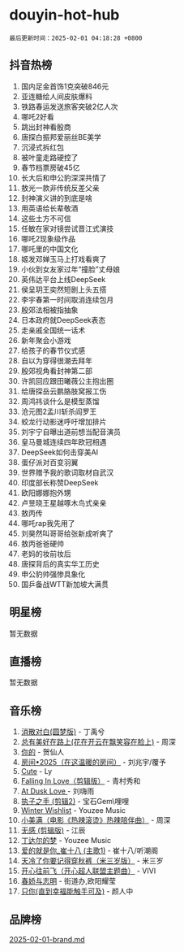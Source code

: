 # douyin-hot-hub

`最后更新时间：2025-02-01 04:18:28 +0800`

## 抖音热榜

1. 国内足金首饰1克突破846元
1. 亚连糖绘人间皮肤爆料
1. 铁路春运发送旅客突破2亿人次
1. 哪吒2好看
1. 跳出封神看殷商
1. 唐探白振邦爱丽丝BE美学
1. 沉浸式拆红包
1. 被叶童走路硬控了
1. 春节档票房破45亿
1. 长大后和申公豹深深共情了
1. 敖光一款非传统反差父亲
1. 封神演义讲的到底是啥
1. 用英语给长辈敬酒
1. 这些土方不可信
1. 任敏在家对镜尝试晋江式演技
1. 哪吒2现象级作品
1. 哪吒里的中国文化
1. 姬发邓婵玉马上打戏看爽了
1. 小伙到女友家过年“撞脸”丈母娘
1. 英伟达平台上线DeepSeek
1. 侯呈玥王奕然短剧上头五搭
1. 李宇春第一时间取消连续包月
1. 殷郊法相被指抽象
1. 日本政府就DeepSeek表态
1. 走亲戚全国统一话术
1. 新年聚会小游戏
1. 给孩子的春节仪式感
1. 自以为穿得很潮去拜年
1. 殷郊视角看封神第二部
1. 许凯回应跟田曦薇公主抱出圈
1. 给唐探岳云鹏胳肢窝报工伤
1. 周鸿祎谈什么是模型蒸馏
1. 沧元图2孟川斩杀阎罗王
1. 蛟龙行动影迷呼吁增加排片
1. 刘宇宁自曝出道前想当配音演员
1. 皇马曼城连续四年欧冠相遇
1. DeepSeek如何击穿美AI
1. 蛋仔派对百变羽翼
1. 世界赠予我的歌词取材自武汉
1. 印度部长称赞DeepSeek
1. 欧阳娜娜抱外甥
1. 卢昱晓王星越啄木鸟式亲亲
1. 敖丙传
1. 哪吒rap我先用了
1. 刘昊然叫哥哥给张新成听爽了
1. 敖丙爸爸硬帅
1. 老妈的妆前妆后
1. 唐探背后的真实华工历史
1. 申公豹帅强惨具象化
1. 国乒备战WTT新加坡大满贯

## 明星榜

暂无数据

## 直播榜

暂无数据

## 音乐榜

1. [消散对白(圆梦版)](https://sf5-hl-cdn-tos.douyinstatic.com/obj/tos-cn-ve-2774/og4jB5I5IizzoZVAAAzWgBMAsMDWoArfwBOiFs) - 丁禹兮
1. [总有美好在路上(花在开云在飘笑容在脸上)](https://sf5-hl-cdn-tos.douyinstatic.com/obj/tos-cn-ve-2774/oU5u7NwtfBIvaNhoQBszOvAlRiAoiWAVVyBMq4) - 周深
1. [你的](https://sf5-hl-cdn-tos.douyinstatic.com/obj/tos-cn-ve-2774/oYuIeKf42jB7sEV6B2upMdpYAgfrQWj0FeRegh) - 贺仙人
1. [房间•2025（在这温暖的房间）](https://sf5-hl-cdn-tos.douyinstatic.com/obj/tos-cn-ve-2774/oMzJcnT8BgIetASeBfwfEeBQVNfACiCifhfZP7g) - 刘兆宇/覆予
1. [Cute](https://sf5-hl-cdn-tos.douyinstatic.com/obj/tos-cn-ve-2774/o4IbIzHWKAAB4wsS5qMBRiiAlEBGTpQRNfFvuo) - Ly
1. [Falling In Love（剪辑版）](https://sf5-hl-cdn-tos.douyinstatic.com/obj/tos-cn-ve-2774/o8ajpA8zzgBPahbBIO8AcKGBLJezFCRd1wfP9f) - 青村秀和
1. [ At Dusk  Love ](https://sf5-hl-cdn-tos.douyinstatic.com/obj/tos-cn-ve-2774/o8CrpCf5CaYgI4ZrtQgMQAFEfuGqNnRSDQAPBc) - 刘嗨雨
1. [执子之手 (剪辑2)](https://sf5-hl-cdn-tos.douyinstatic.com/obj/tos-cn-ve-2774/oUoZLQjCc31XzqsBnBQUNgeKtYPBcgbFDwtfcu) - 宝石Gem\哩哩
1. [Winter Wishlist](https://sf3-cdn-tos.douyinstatic.com/obj/tos-cn-ve-2774/oIIgUOeamCFCVAzxN6MFRLIBlLGpUqQxeeHrLE) - Youzee Music
1. [小美满（电影《热辣滚烫》热辣陪伴曲）](https://sf5-hl-cdn-tos.douyinstatic.com/obj/tos-cn-ve-2774/o0GAn2lSgfZIDUgtevCGDQYnFg4CwnrBaxbTZL) - 周深
1. [无感 (剪辑版)](https://sf5-hl-cdn-tos.douyinstatic.com/obj/tos-cn-ve-2774/o0eIsUzJBDlQaQFC5OFlgbMEZC1TFYBftOBn6p) - 江辰
1. [丁达尔的梦](https://sf3-cdn-tos.douyinstatic.com/obj/tos-cn-ve-2774/oMU3WirUZBVQkAC9ccG5P2IQirziZM2RTInUY) - Youzee Music
1. [爱的就是你_崔十八 (主歌1)](https://sf5-hl-cdn-tos.douyinstatic.com/obj/tos-cn-ve-2774/oI5BO5DhFZ6UTcNCnZaOCBLtZ7WIMQGfgnXf5E) - 崔十八/听潮阁
1. [天冷了你要记得穿秋裤（米三岁版）](https://sf5-hl-cdn-tos.douyinstatic.com/obj/tos-cn-ve-2774/oQlIwVIDWiZ6BQilAorS7MA0AgCkQDvcZAdm1) - 米三岁
1. [开心往前飞（开心超人联盟主题曲）](https://sf5-hl-cdn-tos.douyinstatic.com/obj/tos-cn-ve-2774/9d8fb7c82cf1421fb93a9fe925275e0a) - VIVI
1. [春娇与志明](https://sf5-hl-cdn-tos.douyinstatic.com/obj/tos-cn-ve-2774/e530d8fceb7044b39707d7f9ff54add1) - 街道办,欧阳耀莹
1. [只你(直到幸福能触手可及)](https://sf5-hl-cdn-tos.douyinstatic.com/obj/tos-cn-ve-2774/o0lBkRDzFTeaVSUz3ZZSCBVtZ5DIMQGfgmEAuE) - 颜人中

## 品牌榜

[2025-02-01-brand.md](2025-02-01-brand.md)

